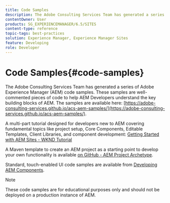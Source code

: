 ```yaml
---
title: Code Samples
description: The Adobe Consulting Services Team has generated a series of Adobe Experience Manager code samples.
contentOwner: User
products: SG_EXPERIENCEMANAGER/6.5/SITES
content-type: reference
topic-tags: best-practices
solution: Experience Manager, Experience Manager Sites
feature: Developing
role: Developer
---
```

# Code Samples{#code-samples}

The Adobe Consulting Services Team has generated a series of Adobe Experience Manager (AEM) code samples. These samples are well-commented pieces of code to help AEM Developers understand the key building blocks of AEM. The samples are available here: [https://adobe-consulting-services.github.io/acs-aem-samples/](https://adobe-consulting-services.github.io/acs-aem-samples/).

A multi-part tutorial designed for developers new to AEM covering fundamental topics like project setup, Core Components, Editable Templates, Client Libraries, and component development: [Getting Started with AEM Sites - WKND Tutorial](https://experienceleague.adobe.com/docs/experience-manager-learn/getting-started-wknd-tutorial-develop/overview.html)

A Maven template to create an AEM project as a starting point to develop your own functionality is available [on GitHub - AEM Project Archetype](https://github.com/adobe/aem-project-archetype).

Standard, touch-enabled UI code samples are available from [Developing AEM Components](/help/sites-developing/developing-components.md).

>[!NOTE]
>
>These code samples are for educational purposes only and should not be deployed on a production instance of AEM.
